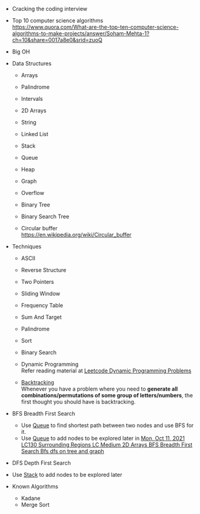 - Cracking the coding interview
- Top 10 computer science algorithms  
    https://www.quora.com/What-are-the-top-ten-computer-science-algorithms-to-make-projects/answer/Soham-Mehta-1?ch=10&share=0017a8e0&srid=zuoQ
- Big OH

- Data Structures
	- Arrays
	
	- Palindrome
	- Intervals
	
	- 2D Arrays
	- String
	- Linked List
	- Stack
	- Queue
	- Heap
	- Graph
	- Overflow
	- Binary Tree
	- Binary Search Tree
	- Circular buffer  
	    https://en.wikipedia.org/wiki/Circular_buffer
- Techniques
	- ASCII
	- Reverse Structure
	- Two Pointers
	
	- Sliding Window
	
	- Frequency Table
	- Sum And Target
	- Palindrome
	- Sort
	- Binary Search
	- Dynamic Programming  
	    Refer reading material at [Leetcode Dynamic Programming Problems](https://workflowy.com/#/1927505e3f20)
	
	- [Backtracking](https://leetcode.com/explore/featured/card/recursion-ii/472/backtracking/)  
	    Whenever you have a problem where you need to **generate all combinations/permutations of some group of letters/numbers**, the first thought you should have is backtracking. 

- BFS Breadth First Search
	
	- Use [Queue](https://workflowy.com/#/bada211e139e) to find shortest path between two nodes and use BFS for it.
	- Use [Queue](https://workflowy.com/#/bada211e139e) to add nodes to be explored later in [Mon, Oct 11, 2021 LC130 Surrounding Regions LC Medium 2D Arrays BFS Breadth First Search Bfs dfs on tree and graph](https://workflowy.com/#/31e4e30f7620)  

- DFS Depth First Search

- Use [Stack](https://workflowy.com/#/bff8b8c9db7b) to add nodes to be explored later

- Known Algorithms
	
	- Kadane
	- Merge Sort